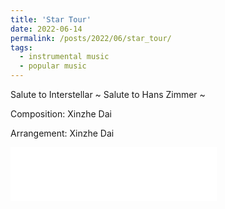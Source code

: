 ```yaml
---
title: 'Star Tour'
date: 2022-06-14
permalink: /posts/2022/06/star_tour/
tags:
  - instrumental music
  - popular music
---
```


Salute to Interstellar ~ Salute to Hans Zimmer ~

Composition: Xinzhe Dai

Arrangement: Xinzhe Dai

<iframe frameborder="no" border="0" marginwidth="0" marginheight="0" width=330 height=86 src="//music.163.com/outchain/player?type=2&id=1955798312&auto=0&height=66"></iframe>
